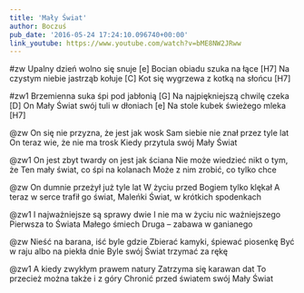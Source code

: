```yaml
---
title: 'Mały Świat'
author: Boczuś
pub_date: '2016-05-24 17:24:10.096740+00:00'
link_youtube: https://www.youtube.com/watch?v=bME8NW2JRww
---
```


#zw
Upalny dzień wolno się snuje		[e]
Bocian obiadu szuka na łące		        [H7]
Na czystym niebie jastrząb kołuje	[C]
Kot się wygrzewa z kotką na słońcu	[H7]

#zw1
Brzemienna suka śpi pod jabłonią	[G]
Na najpiękniejszą chwilę czeka		[D]
On Mały Świat swój tuli w dłoniach	[e]
Na stole kubek świeżego mleka		[H7]

@zw
On się nie przyzna, że jest jak wosk
Sam siebie nie znał przez tyle lat
On teraz wie, że nie ma trosk
Kiedy przytula swój Mały Świat

@zw1
On jest zbyt twardy on jest jak ściana
Nie może wiedzieć nikt o tym, że
Ten mały świat, co śpi na kolanach
Może z nim zrobić, co tylko chce

@zw
On dumnie przeżył już tyle lat
W życiu przed Bogiem tylko klękał
A teraz w serce trafił go świat,
Maleńki Świat, w krótkich spodenkach

@zw1
I najważniejsze są sprawy dwie
I nie ma w życiu nic ważniejszego
Pierwsza to Świata Małego śmiech
Druga – zabawa w ganianego

@zw
Nieść na barana, iść byle gdzie
Zbierać kamyki, śpiewać piosenkę
Być w raju albo na piekła dnie
Byle swój Świat trzymać za rękę

@zw1
A kiedy zwykłym prawem natury
Zatrzyma się karawan dat
To przecież można także i z góry
Chronić przed światem swój Mały Świat
